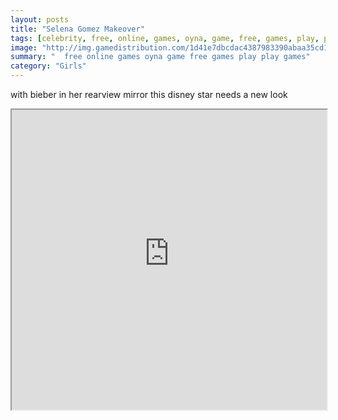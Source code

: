 ```yaml
---
layout: posts
title: "Selena Gomez Makeover"
tags: [celebrity, free, online, games, oyna, game, free, games, play, play, games]
image: "http://img.gamedistribution.com/1d41e7dbcdac4387983390abaa35cd1c.jpg"
summary: "  free online games oyna game free games play play games"
category: "Girls"
---
```


with bieber in her rearview mirror this disney star needs a new look

<iframe width="100%" height="480px;" src="http://flash.gamedistribution.com?game=1d41e7dbcdac4387983390abaa35cd1c"></iframe>